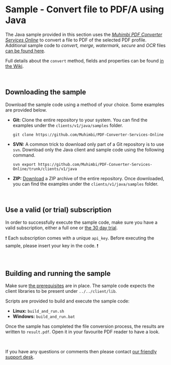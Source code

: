 # Sample - Convert file to PDF/A using Java

The Java sample provided in this section uses the [*Muhimbi PDF Converter Services Online*](https://github.com/Muhimbi/PDF-Converter-Services-Online) to convert a file to PDF of the selected PDF profile.
Additional sample code to *convert, merge, watermark, secure* and *OCR* files [can be found here](../).

Full details about the `convert` method, fields and properties can be found [in the Wiki](https://github.com/Muhimbi/PDF-Converter-Services-Online/wiki/API:-convert).

<br>

## Downloading the sample

Download the sample code using a method of your choice. Some examples are provided below.

- **Git:** Clone the entire repository to your system. You can find the examples under the `clients/v1/java/samples` folder.<br>
   
     `git clone https://github.com/Muhimbi/PDF-Converter-Services-Online`

- **SVN:** A common trick to download only part of a Git repository  is to use `svn`. Download only the Java client and sample code using the following command.<br>

     `svn export https://github.com/Muhimbi/PDF-Converter-Services-Online/trunk/clients/v1/java`

- **ZIP:** [Download](https://github.com/Muhimbi/PDF-Converter-Services-Online/zipball/master/) a ZIP archive of the entire repository. Once downloaded, you can find the examples under the `clients/v1/java/samples` folder.

<br>

## Use a valid (or trial) subscription

In order to successfully execute the sample code, make sure you have a valid subscription, either a full one or [the 30 day trial](https://support.muhimbi.com/hc/en-us/articles/115002816048-Getting-started-with-the-PDF-Converter-Services-Online).

:exclamation: Each subscription comes with a unique `api_key`. Before executing the sample, please insert your key in the code. :exclamation:


<br>

## Building and running the sample

Make sure [the prerequisites](https://github.com/Muhimbi/PDF-Converter-Services-Online/tree/master/clients/v1/java#prerequisites) are in place. The sample code expects the client libraries to be present under `../../client/lib`.

Scripts are provided to build and execute the sample code:
- **Linux:** `build_and_run.sh`
- **Windows:** `build_and_run.bat`

Once the sample has completed the file conversion process, the results are written to `result.pdf`. Open it in your favourite PDF reader to have a look.

<br>

If you have any questions or comments then please contact [our friendly support desk](http://www.muhimbi-online.com/contact).
